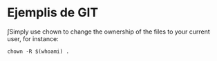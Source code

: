 # Ejemplis de GIT

∫Simply use chown to change the ownership of the files to your current user, for instance:
```
chown -R $(whoami) .
```
